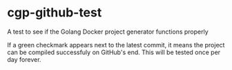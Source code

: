 # cgp-github-test
A test to see if the Golang Docker project generator functions properly

If a green checkmark appears next to the latest commit, it means the project can be compiled successfuly on GitHub's end. 
This will be tested once per day forever.
